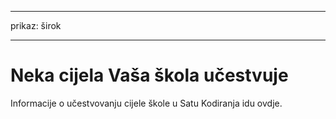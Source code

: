 * * *

prikaz: širok

* * *

# Neka cijela Vaša škola učestvuje

Informacije o učestvovanju cijele škole u Satu Kodiranja idu ovdje.